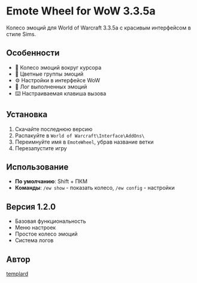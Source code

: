 # Emote Wheel for WoW 3.3.5a

Колесо эмоций для World of Warcraft 3.3.5a с красивым интерфейсом в стиле Sims.

## Особенности

- 🎯 Колесо эмоций вокруг курсора
- 🎨 Цветные группы эмоций
- ⚙️ Настройки в интерфейсе WoW
- 📝 Лог выполненных эмоций
- ⌨️ Настраиваемая клавиша вызова

## Установка

1. Скачайте последнюю версию
2. Распакуйте в `World of Warcraft\Interface\AddOns\`
3. Переимнуйте имя в `EmoteWheel`, убрав название ветки
4. Перезапустите игру

## Использование

- **По умолчанию**: Shift + ПКМ
- **Команды**: `/ew show` - показать колесо, `/ew config` - настройки

## Версия 1.2.0

- Базовая функциональность
- Меню настроек
- Простое колесо эмоций
- Система логов

## Автор

[templard](https://github.com/templard)